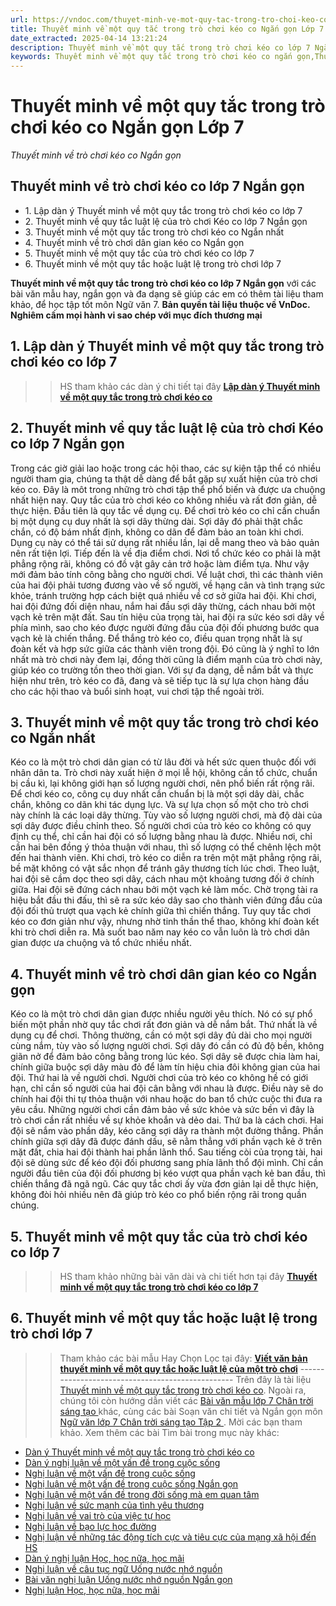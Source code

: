 ```yaml
---
url: https://vndoc.com/thuyet-minh-ve-mot-quy-tac-trong-tro-choi-keo-co-284176
title: Thuyết minh về một quy tắc trong trò chơi kéo co Ngắn gọn Lớp 7 - Thuyết minh về trò chơi kéo co Ngắn gọn - VnDoc.com
date_extracted: 2025-04-14 13:21:24
description: Thuyết minh về một quy tắc trong trò chơi kéo co lớp 7 Ngắn gọn được biên soạn nhằm giúp các em HS đạt kết quả tốt trong quá trình làm bài tập và học tập môn Ngữ văn lớp 7.
keywords: Thuyết minh về một quy tắc trong trò chơi kéo co ngắn gọn,Thuyết minh về một quy tắc trong trò chơi kéo co lớp 7 ngắn gọn,thuyết minh về trò chơi kéo co ngắn gọn,Thuyết minh về một quy tắc hoặc luật lệ trong trò chơi kéo co,Viết bài văn thuyết minh về quy tắc luật lệ của trò chơi kéo co,Thuyết minh về một quy tắc trong trò chơi kéo co,viết văn bản Thuyết minh về một quy tắc trong trò chơi kéo co,Thuyết minh về một quy tắc trong trò chơi kéo co lớp 7
---
```


# Thuyết minh về một quy tắc trong trò chơi kéo co Ngắn gọn Lớp 7
 _Thuyết minh về trò chơi kéo co Ngắn gọn_
## **Thuyết minh về trò chơi kéo co lớp 7 Ngắn gọn**
  * 1\. Lập dàn ý Thuyết minh về một quy tắc trong trò chơi kéo co lớp 7
  * 2\. Thuyết minh về quy tắc luật lệ của trò chơi Kéo co lớp 7 Ngắn gọn
  * 3\. Thuyết minh về một quy tắc trong trò chơi kéo co Ngắn nhất
  * 4\. Thuyết minh về trò chơi dân gian kéo co Ngắn gọn
  * 5\. Thuyết minh về một quy tắc của trò chơi kéo co lớp 7
  * 6\. Thuyết minh về một quy tắc hoặc luật lệ trong trò chơi lớp 7

**Thuyết minh về một quy tắc trong trò chơi kéo co lớp 7 Ngắn gọn** với các bài văn mẫu hay, ngắn gọn và đa dạng sẽ giúp các em có thêm tài liệu tham khảo, để học tập tốt môn Ngữ văn 7.
**Bản quyền tài liệu thuộc về VnDoc.  
Nghiêm cấm mọi hành vi sao chép với mục đích thương mại**
## **1\. Lập dàn ý Thuyết minh về một quy tắc trong trò chơi kéo co lớp 7**
>> HS tham khảo các dàn ý chi tiết tại đây [**Lập dàn ý Thuyết minh về một quy tắc trong trò chơi kéo co**](<https://vndoc.com/dan-bai-thuyet-minh-ve-tro-choi-dan-gian-keo-co-153862>)
## **2\. Thuyết minh về quy tắc luật lệ của trò chơi Kéo co lớp 7 Ngắn gọn**
Trong các giờ giải lao hoặc trong các hội thao, các sự kiện tập thể có nhiều người tham gia, chúng ta thật dễ dàng để bắt gặp sự xuất hiện của trò chơi kéo co. Đây là môt trong những trò chơi tập thể phổ biến và được ưa chuộng nhất hiện nay.
Quy tắc của trò chơi kéo co không nhiều và rất đơn giản, dễ thực hiện. Đầu tiên là quy tắc về dụng cụ. Để chơi trò kéo co chỉ cần chuẩn bị một dụng cụ duy nhất là sợi dây thừng dài. Sợi dây đó phải thật chắc chắn, có độ bám nhất định, không co dãn để đảm bảo an toàn khi chơi. Dụng cụ này có thể tái sử dụng rất nhiều lần, lại dễ mang theo và bảo quản nên rất tiện lợi. Tiếp đến là về địa điểm chơi. Nơi tổ chức kéo co phải là mặt phẳng rộng rãi, không có đồ vật gây cản trở hoặc làm điểm tựa. Như vậy mới đảm bảo tính công bằng cho người chơi. Về luật chơi, thì các thành viên của hai đội phải tương đương vào về số người, về hạng cân và tình trạng sức khỏe, tránh trường hợp cách biệt quá nhiều về cơ sở giữa hai đội. Khi chơi, hai đội đứng đối diện nhau, nắm hai đầu sợi dây thừng, cách nhau bởi một vạch kẻ trên mặt đất. Sau tín hiệu của trọng tài, hai đội ra sức kéo sơi dây về phía mình, sao cho kéo được người đứng đầu của đội đối phương bước qua vạch kẻ là chiến thắng. Để thắng trò kéo co, điều quan trọng nhất là sự đoàn kết và hợp sức giữa các thành viên trong đội. Đó cũng là ý nghĩ to lớn nhất mà trò chơi này đem lại, đồng thời cũng là điểm mạnh của trò chơi này, giúp kéo co trường tồn theo thời gian.
Với sự đa dạng, dễ nắm bắt và thực hiện như trên, trò kéo co đã, đang và sẽ tiếp tục là sự lựa chọn hàng đầu cho các hội thao và buổi sinh hoạt, vui chơi tập thể ngoài trời.
## **3\. Thuyết minh về một quy tắc trong trò chơi kéo co Ngắn nhất**
Kéo co là một trò chơi dân gian có từ lâu đời và hết sức quen thuộc đối với nhân dân ta. Trò chơi này xuất hiện ở mọi lễ hội, không cần tổ chức, chuẩn bị cầu kì, lại không giới hạn số lượng người chơi, nên phổ biến rất rộng rãi.
Để chơi kéo co, công cụ duy nhất cần chuẩn bị là một sợi dây dài, chắc chắn, không co dãn khi tác dụng lực. Và sự lựa chọn số một cho trò chơi này chính là các loại dây thừng. Tùy vào số lượng người chơi, mà độ dài của sợi dây được điều chỉnh theo. Số người chơi của trò kéo co không có quy định cụ thể, chỉ cần hai đội có số lượng bằng nhau là được. Nhiều nơi, chỉ cần hai bên đồng ý thỏa thuận với nhau, thì số lượng có thể chênh lệch một đến hai thành viên. Khi chơi, trò kéo co diễn ra trên một mặt phẳng rộng rãi, bề mặt không có vật sắc nhọn để tránh gây thương tích lúc chơi. Theo luật, hai đội sẽ cầm dọc theo sợi dây, cách nhau một khoảng tương đối ở chính giữa. Hai đội sẽ đứng cách nhau bởi một vạch kẻ làm mốc. Chờ trọng tài ra hiệu bắt đầu thi đấu, thì sẽ ra sức kéo dây sao cho thành viên đứng đầu của đội đối thủ trượt qua vạch kẻ chính giữa thì chiến thắng.
Tuy quy tắc chơi kéo co đơn giản như vậy, nhưng nhờ tinh thần thể thao, không khí đoàn kết khi trò chơi diễn ra. Mà suốt bao năm nay kéo co vẫn luôn là trò chơi dân gian được ưa chuộng và tổ chức nhiều nhất.
## **4\. Thuyết minh về trò chơi dân gian kéo co Ngắn gọn**
Kéo co là một trò chơi dân gian được nhiều người yêu thích. Nó có sự phổ biến một phần nhờ quy tắc chơi rất đơn giản và dễ nắm bắt.
Thứ nhất là về dụng cụ để chơi. Thông thường, cần có một sợi dây đủ dài cho mọi người cùng nắm, tùy vào số lượng người chơi. Sợi dây đó cần có đủ độ bền, không giãn nở để đảm bảo công bằng trong lúc kéo. Sợi dây sẽ được chia làm hai, chính giữa buộc sợi dây màu đỏ để làm tín hiệu chia đôi không gian của hai đội.
Thứ hai là về người chơi. Người chơi của trò kéo co không hề có giới hạn, chỉ cần số người của hai đội cân bằng với nhau là được. Điều này sẽ do chính hai đội thi tự thỏa thuận với nhau hoặc do ban tổ chức cuộc thi đưa ra yêu cầu. Những người chơi cần đảm bảo về sức khỏe và sức bền vì đây là trò chơi cần rất nhiều về sự khỏe khoắn và dẻo dai.
Thứ ba là cách chơi. Hai đội sẽ nắm vào phần dây, kéo căng sợi dây ra thành một đường thẳng. Phần chính giữa sợi dây đã được đánh dấu, sẽ nằm thẳng với phần vạch kẻ ở trên mặt đất, chia hai đội thành hai phần lãnh thổ. Sau tiếng còi của trọng tài, hai đội sẽ dùng sức để kéo đội đối phương sang phía lãnh thổ đội mình. Chỉ cần người đầu tiên của đội đối phương bị kéo vượt qua phần vạch kẻ ban đầu, thì chiến thắng đã ngã ngũ.
Các quy tắc chơi ấy vừa đơn giản lại dễ thực hiện, không đòi hỏi nhiều nên đã giúp trò kéo co phổ biến rộng rãi trong quần chúng.
## **5\. Thuyết minh về một quy tắc của trò chơi kéo co lớp 7**
>> HS tham khảo những bài văn dài và chi tiết hơn tại đây [**Thuyết minh về một quy tắc trong trò chơi kéo co lớp 7**](<https://vndoc.com/thuyet-minh-ve-mot-quy-tac-trong-tro-choi-keo-co-284176>)
## **6\. Thuyết minh về một quy tắc hoặc luật lệ trong trò chơi lớp 7**
>> Tham khảo các bài mẫu Hay Chọn Lọc tại đây: **[Viết văn bản thuyết minh về một quy tắc hoặc luật lệ của một trò chơi](<https://vndoc.com/thuyet-minh-ve-mot-quy-tac-hoac-luat-le-trong-tro-choi-lop-7-284175>)**
\-------------------------------------------------
Trên đây là tài liệu [Thuyết minh về một quy tắc trong trò chơi kéo co](<https://vndoc.com/thuyet-minh-ve-mot-quy-tac-trong-tro-choi-keo-co-284176>). Ngoài ra, chúng tôi còn hướng dẫn viết các [ Bài văn mẫu lớp 7 Chân trời sáng tạo ](<https://vndoc.com/van-mau-lop-7ctst>) khác, cùng các bài Soạn văn chi tiết và Ngắn gọn môn [ Ngữ văn lớp 7 Chân trời sáng tạo Tập 2 ](<https://vndoc.com/ngu-van-7-ctst-tap2>) . Mời các bạn tham khảo.
Xem thêm các bài Tìm bài trong mục này khác:
  * [Dàn ý Thuyết minh về một quy tắc trong trò chơi kéo co](</dan-bai-thuyet-minh-ve-tro-choi-dan-gian-keo-co-153862>)
  * [Dàn ý nghị luận về một vấn đề trong cuộc sống](</lap-dan-y-nghi-luan-ve-mot-van-de-trong-cuoc-song-lop-7-288073>)
  * [Nghị luận về một vấn đề trong cuộc sống](</viet-bai-van-nghi-luan-ve-mot-van-de-trong-cuoc-song-lop-7-288076>)
  * [Nghị luận về một vấn đề trong cuộc sống Ngắn gọn](</viet-bai-van-nghi-luan-ve-mot-van-de-trong-cuoc-song-ngan-gon-lop-7-288077>)
  * [Nghị luận về một vấn đề trong đời sống mà em quan tâm](</hay-viet-bai-van-nghi-luan-khoang-400-chu-ve-mot-van-de-trong-doi-song-ma-em-quan-tam-288080>)
  * [Nghị luận về sức mạnh của tình yêu thương](</viet-bai-van-nghi-luan-ve-suc-manh-cua-tinh-yeu-thuong-lop-7-288081>)
  * [Nghị luận về vai trò của việc tự học](</viet-bai-van-nghi-luan-ve-vai-tro-cua-viec-tu-hoc-lop-7-288082>)
  * [Nghị luận về bạo lực học đường](</viet-bai-van-nghi-luan-ve-bao-luc-hoc-duong-lop-7-288084>)
  * [Nghị luận về những tác động tích cực và tiêu cực của mạng xã hội đến HS](</viet-bai-van-nghi-luan-ve-nhung-tac-dong-tich-cuc-va-tieu-cuc-cua-mang-xa-hoi-den-hoc-sinh-lop-7-288083>)
  * [Dàn ý nghị luận Học, học nữa, học mãi](</lap-dan-y-em-hay-giai-thich-noi-dung-loi-khuyen-cua-le-nin-hoc-hoc-nua-hoc-mai-5480>)
  * [Nghị luận về câu tục ngữ Uống nước nhớ nguồn](</van-mau-lop-7-chung-minh-cau-tuc-ngu-uong-nuoc-nho-nguon-120866>)
  * [Bài văn nghị luận Uống nước nhớ nguồn Ngắn gọn](</giai-thich-cau-tuc-ngu-uong-nuoc-nho-nguon-134865>)
  * [Nghị luận Học, học nữa, học mãi](</giai-thich-cau-noi-hoc-hoc-nua-hoc-mai-cua-le-nin-134908>)

